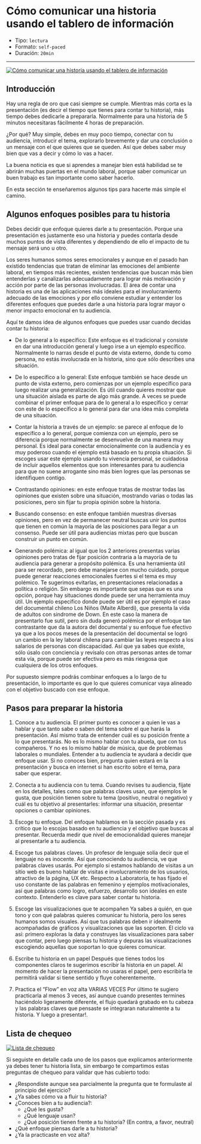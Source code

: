 # Cómo comunicar una historia usando el tablero de información

* Tipo: `lectura`
* Formato: `self-paced`
* Duración: `20min`

***

[![Cómo comunicar una historia usando el tablero de información](https://embed-ssl.wistia.com/deliveries/d2dea59d684d4ec6e21c9149063c7d0741f1f901.jpg?image_play_button_size=2x&amp;image_crop_resized=960x540&amp;image_play_button=1&amp;image_play_button_color=f7b617e0)](https://laboratoria.wistia.com/medias/e99rd3sbtf?wvideo=e99rd3sbtf)

## Introducción

Hay una regla de oro que casi siempre se cumple. Mientras más corta es la
presentación (es decir el tiempo que tienes para contar tu historia), más tiempo
debes dedicarle a prepararla.
Normalmente para una historia de 5 minutos necesitaras fácilmente 4 horas de
preparación.

¿Por qué? Muy simple, debes en muy poco tiempo, conectar con tu audiencia,
introducir el tema, explorarlo brevemente y dar una conclusión o un mensaje con
el que quieres que se queden.
Así que debes saber muy bien que vas a decir y cómo lo vas a hacer.

La buena noticia es que si aprendes a manejar bien está habilidad se te abrirán
muchas puertas en el mundo laboral, porque saber comunicar un buen trabajo es
tan importante como saber hacerlo.

En esta sección te enseñaremos algunos tips para hacerte más simple el camino.

## Algunos enfoques posibles para tu historia

Debes decidir que enfoque quieres darle a tu presentación. Porque una
presentación es justamente eso una historia y puedes contarla desde muchos
puntos de vista diferentes y dependiendo de ello el impacto de tu mensaje será
uno u otro.

Los seres humanos somos seres emocionales y aunque en el pasado han existido
tendencias que tratan de eliminar las emociones del ambiente laboral, en tiempos
más recientes, existen tendencias que buscan más bien entenderlas y canalizarlas
adecuadamente para lograr más motivación y acción por parte de las personas
involucradas. El área de contar una historia es una  de las aplicaciones más
ideales para el involucramiento adecuado de las emociones y por ello conviene
estudiar y entender los diferentes enfoques que puedes darle a una historia para
lograr mayor o menor impacto emocional en tu audiencia.

Aquí te damos idea de algunos enfoques que puedes usar cuando decidas contar tu
historia:

* De lo general a lo específico: Este enfoque es el tradicional y consiste en
  dar una introducción general y luego irse a un ejemplo específico. Normalmente
  lo narras desde el punto de vista externo, donde tu como persona, no estás
  involucrada en la historia, sino que sólo describes una situación.

* De lo específico a lo general: Este enfoque también se hace desde un punto de
  vista externo, pero comienzas por un ejemplo específico para luego realizar
  una generalización. Es útil cuando quieres mostrar que una situación aislada
  es parte de algo más grande. A veces se puede combinar el primer enfoque para
  de lo general a lo específico y cerrar con este de lo específico a lo general
  para dar una idea más completa de una situación.

* Contar la historia a través de un ejemplo: se parece al enfoque de lo
  específico a lo general, porque comienza con un ejemplo, pero se diferencia
  porque normalmente se desenvuelve de una manera muy personal. Es ideal para
  conectar emocionalmente con la audiencia y es muy poderoso cuando el ejemplo
  está basado en tu propia situación. Si escoges usar este ejemplo usando tu
  vivencia personal, se cuidadosa de incluir aquellos elementos que son
  interesantes para tu audiencia para que no suene arrogante sino más bien
  logres que las personas se identifiquen contigo.

* Contrastando opiniones: en este enfoque tratas de mostrar todas las opiniones
  que existen sobre una situación, mostrando varias o todas las posiciones, pero
  sin fijar tu propia opinión sobre la historia.

* Buscando consenso: en este enfoque también muestras diversas opiniones, pero
  en vez de permanecer neutral buscas unir los puntos que tienen en común la
  mayoría de las posiciones para llegar a un consenso. Puede ser útil para
  audiencias mixtas pero que buscan construir un punto en común.

* Generando polémica: al igual que los 2 anteriores presentas varias opiniones
  pero tratas de fijar posición contraria a la mayoría de tu audiencia para
  generar a propósito polémica. Es una herramienta útil para ser recordado, pero
  debe manejarse con mucho cuidado, porque puede generar reacciones emocionales
  fuertes si el tema es muy polémico. Te sugerimos evitarlas, en presentaciones
  relacionadas a política o religión. Sin embargo es importante que sepas que es
  una opción, porque hay situaciones donde puede ser una herramienta muy útil.
  Un ejemplo específico donde puede ser útil es por ejemplo el caso del
  documental chileno Los Niños (Maite Alberdi), que presenta la vida de adultos
  con sindrome de Down. En este caso la manera de presentarlo fue sutil, pero
  sin duda generó polémica por el enfoque tan contrastante que da la autora del
  documental y su enfoque fue efectivo ya que a los pocos meses de la
  presentación del documental se logró un cambio en la ley laboral chilena para
  cambiar las leyes respecto a los salarios de personas con discapacidad. Así
  que ya sabes que existe, sólo úsalo con conciencia y revísalo con otras
  personas antes de tomar esta vía, porque puede ser efectiva pero es más
  riesgosa que cualquiera de los otros enfoques.

Por supuesto siempre podrás combinar enfoques a lo largo de tu presentación, lo
importante es que lo que quieres comunicar vaya alineado con el objetivo buscado
con ese enfoque.

## Pasos para preparar la historia

1. Conoce a tu audiencia.
   El primer punto es conocer a quien le vas a hablar y que tanto sabe o saben
   del tema sobre el que harás la presentación. Así mismo trata de entender cuál
   es su posición frente a lo que presentarás. No es lo mismo hablar con tu
   abuela, que con tus compañeros. Y no es lo mismo hablar de música, que de
   problemas laborales o mundiales. Entender a tu audiencia te ayudará a decidir
   que enfoque usar. Si no conoces bien, pregunta quien estará en la
   presentación y busca en internet si han escrito sobre el tema, para saber que
   esperar.

2. Conecta a tu audiencia con tu tema.
   Cuando revises tu audiencia, fíjate en los detalles, tales como que palabras
   claves usan, que ejemplos le gusta, que posición tienen sobre tu tema
   (positivo, neutral o negativo) y cuál es tu objetivo al presentarles:
   informar una situación, presentar opciones o cambiar opiniones.

3. Escoge tu enfoque.
   Del enfoque hablamos en la sección pasada y es crítico que lo escojas basado
   en tu audiencia y el objetivo que buscas al presentar. Recuerda medir que
   nivel de emocionalidad quieres manejar al presentarle a tu audiencia.

4. Escoge tus palabras claves.
   Un profesor de lenguaje solía decir que el lenguaje no es inocente. Así que
   conociendo tu audiencia, ve que palabras claves usarás. Por ejemplo si
   estamos hablando de visitas a un sitio web es bueno hablar de visitas e
   involucramiento de los usuarios, atractivo de la página, UX etc. Respecto a
   Laboratoria, te has fijado el uso constante de las palabras en femenino y
   ejemplos motivacionales, así que palabras como logro, esfuerzo, desarrollo
   son ideales en este contexto. Entenderlo es clave para saber contar tu
   historia.

5. Escoge las visualizaciones que te acompañen
   Ya sabes a quién, en que tono y con qué palabras quieres comunicar tu
   historia, pero los seres humanos somos visuales. Así que tus palabras deben
   ir idealmente acompañadas de gráficos y visualizaciones que las soporten. El
   ciclo va así: primero exploras la data y construyes las visualizaciones para
   saber que contar, pero luego piensas tu historia y depuras las
   visualizaciones escogiendo aquellas que soportan lo que quieres comunicar.

6. Escribe tu historia en un papel
   Después que tienes todos los componentes claros te sugerimos escribir la
   historia en un papel. Al momento de hacer la presentación no usaras el papel,
   pero escribirla te permitirá validar si tiene sentido y fluye coherentemente.

7. Practica el “Flow” en voz alta VARIAS VECES
   Por último te sugiero practicarla al menos 3 veces, así aunque cuando
   presentes termines haciéndolo ligeramente diferente, el flujo quedará grabado
   en tu cabeza y las palabras claves que pensaste se integraran naturalmente a
   tu historia. Y luego a presentar!.

## Lista de chequeo

[![Lista de chequeo](https://embed-ssl.wistia.com/deliveries/fe78a6d13fe4ccb6a22c9ef24e76b7f0d2258c96.jpg?image_play_button_size=2x&amp;image_crop_resized=960x540&amp;image_play_button=1&amp;image_play_button_color=f7b617e0)](https://laboratoria.wistia.com/medias/4edn1nk8vr?wvideo=4edn1nk8vr)

Si seguiste en detalle cada uno de los pasos que explicamos anteriormente ya
debes tener tu historia lista, sin embargo te compartimos estas preguntas de
chequeo para validar que has cubierto todo:

* ¿Respondiste aunque sea parcialmente la pregunta que te formulaste al
  principio del ejercicio?
* ¿Ya sabes cómo va a fluir tu historia?
* ¿Conoces bien a tu audiencia?:
  - ¿Qué les gusta?
  - ¿Qué lenguaje usan?
  - ¿Qué posición tienen frente a tu historia? (En contra, a favor, neutral)
* ¿Qué enfoque piensas darle a tu historia?
* ¿Ya la practicaste en voz alta?
